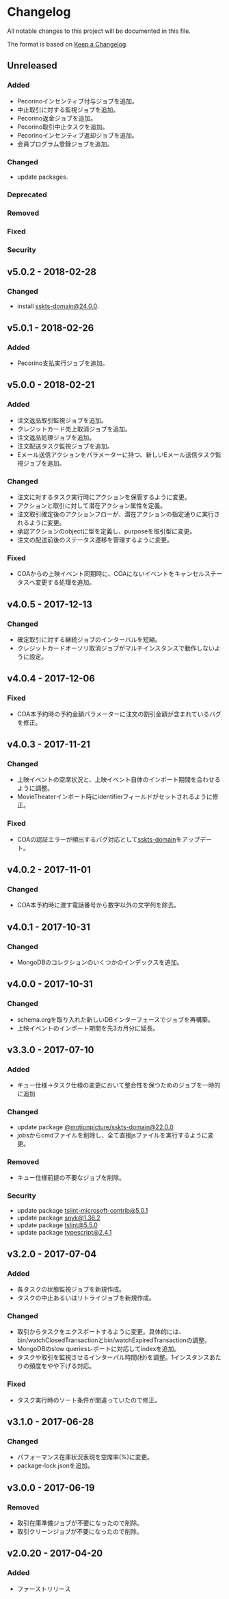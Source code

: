 # Changelog

All notable changes to this project will be documented in this file.

The format is based on [Keep a Changelog](http://keepachangelog.com/).

## Unreleased

### Added

- Pecorinoインセンティブ付与ジョブを追加。
- 中止取引に対する監視ジョブを追加。
- Pecorino返金ジョブを追加。
- Pecorino取引中止タスクを追加。
- Pecorinoインセンティブ返却ジョブを追加。
- 会員プログラム登録ジョブを追加。

### Changed

- update packages.

### Deprecated

### Removed

### Fixed

### Security

## v5.0.2 - 2018-02-28
### Changed
- install sskts-domain@24.0.0.

## v5.0.1 - 2018-02-26
### Added
- Pecorino支払実行ジョブを追加。

## v5.0.0 - 2018-02-21
### Added
- 注文返品取引監視ジョブを追加。
- クレジットカード売上取消ジョブを追加。
- 注文返品処理ジョブを追加。
- 注文配送タスク監視ジョブを追加。
- Eメール送信アクションをパラメーターに持つ、新しいEメール送信タスク監視ジョブを追加。

### Changed
- 注文に対するタスク実行時にアクションを保管するように変更。
- アクションと取引に対して潜在アクション属性を定義。
- 注文取引確定後のアクションフローが、潜在アクションの指定通りに実行されるように変更。
- 承認アクションのobjectに型を定義し、purposeを取引型に変更。
- 注文の配送前後のステータス遷移を管理するように変更。

### Fixed
- COAからの上映イベント同期時に、COAにないイベントをキャンセルステータスへ変更する処理を追加。

## v4.0.5 - 2017-12-13
### Changed
- 確定取引に対する継続ジョブのインターバルを短縮。
- クレジットカードオーソリ取消ジョブがマルチインスタンスで動作しないように設定。

## v4.0.4 - 2017-12-06
### Fixed
- COA本予約時の予約金額パラメーターに注文の割引金額が含まれているバグを修正。

## v4.0.3 - 2017-11-21
### Changed
- 上映イベントの空席状況と、上映イベント自体のインポート期間を合わせるように調整。
- MovieTheaterインポート時にidentifierフィールドがセットされるように修正。

### Fixed
- COAの認証エラーが頻出するバグ対応として[sskts-domain](https://www.npmjs.com/package/@motionpicture/sskts-domain)をアップデート。

## v4.0.2 - 2017-11-01
### Changed
- COA本予約時に渡す電話番号から数字以外の文字列を除去。

## v4.0.1 - 2017-10-31
### Changed
- MongoDBのコレクションのいくつかのインデックスを追加。

## v4.0.0 - 2017-10-31
### Changed
- schema.orgを取り入れた新しいDBインターフェースでジョブを再構築。
- 上映イベントのインポート期間を先3カ月分に延長。

## v3.3.0 - 2017-07-10
### Added
- キュー仕様→タスク仕様の変更において整合性を保つためのジョブを一時的に追加

### Changed
- update package [@motionpicture/sskts-domain@22.0.0](https://www.npmjs.com/package/@motionpicture/sskts-domain)
- jobsからcmdファイルを削除し、全て直接jsファイルを実行するように変更。

### Removed
- キュー仕様前提の不要なジョブを削除。

### Security
- update package [tslint-microsoft-contrib@5.0.1](https://github.com/Microsoft/tslint-microsoft-contrib)
- update package [snyk@1.36.2](https://www.npmjs.com/package/snyk)
- update package [tslint@5.5.0](https://www.npmjs.com/package/tslint)
- update package [typescript@2.4.1](https://www.npmjs.com/package/typescript)

## v3.2.0 - 2017-07-04
### Added
- 各タスクの状態監視ジョブを新規作成。
- タスクの中止あるいはリトライジョブを新規作成。

### Changed
- 取引からタスクをエクスポートするように変更。具体的には、bin/watchClosedTransactionとbin/watchExpiredTransactionの調整。
- MongoDBのslow queriesレポートに対応してindexを追加。
- タスクや取引を監視させるインターバル時間(秒)を調整。1インスタンスあたりの頻度をやや下げる対応。

### Fixed
- タスク実行時のソート条件が間違っていたので修正。

## v3.1.0 - 2017-06-28
### Changed
- パフォーマンス在庫状況表現を空席率(%)に変更。
- package-lock.jsonを追加。

## v3.0.0 - 2017-06-19
### Removed
- 取引在庫準備ジョブが不要になったので削除。
- 取引クリーンジョブが不要になったので削除。

## v2.0.20 - 2017-04-20
### Added
- ファーストリリース
